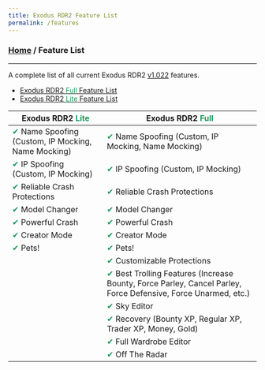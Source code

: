 ```yaml
---
title: Exodus RDR2 Feature List
permalink: /features
---
```

### [Home](/) / Feature List
---
A complete list of all current Exodus RDR2 [v1.022](changelogs/1022) features.

- [Exodus RDR2 <span style="color:#159957;">Full</span> Feature List](features/full)
- [Exodus RDR2 <span style="color:#159957;">Lite</span> Feature List](features/lite)

| Exodus RDR2 <span style="color:#159957;">Lite</span>      | Exodus RDR2 <span style="color:#159957;">Full</span> |
| --------------------------------------------------------- | ---------------------------------------------------- |
| <span style="color:#159957;">&#10004;</span> Name Spoofing (Custom, IP Mocking, Name Mocking) | <span style="color:#159957;">&#10004;</span> Name Spoofing (Custom, IP Mocking, Name Mocking)
| <span style="color:#159957;">&#10004;</span> IP Spoofing (Custom, IP Mocking)                 | <span style="color:#159957;">&#10004;</span> IP Spoofing (Custom, IP Mocking)
| <span style="color:#159957;">&#10004;</span> Reliable Crash Protections                       | <span style="color:#159957;">&#10004;</span> Reliable Crash Protections
| <span style="color:#159957;">&#10004;</span> Model Changer                                    | <span style="color:#159957;">&#10004;</span> Model Changer
| <span style="color:#159957;">&#10004;</span> Powerful Crash                                   | <span style="color:#159957;">&#10004;</span> Powerful Crash
| <span style="color:#159957;">&#10004;</span> Creator Mode                                     | <span style="color:#159957;">&#10004;</span> Creator Mode
| <span style="color:#159957;">&#10004;</span> Pets!                                            | <span style="color:#159957;">&#10004;</span> Pets!
|                                                           | <span style="color:#159957;">&#10004;</span> Customizable Protections
|                                                           | <span style="color:#159957;">&#10004;</span> Best Trolling Features (Increase Bounty, Force Parley, Cancel Parley, Force Defensive, Force Unarmed, etc.)
|                                                           | <span style="color:#159957;">&#10004;</span> Sky Editor
|                                                           | <span style="color:#159957;">&#10004;</span> Recovery (Bounty XP, Regular XP, Trader XP, Money, Gold)
|                                                           | <span style="color:#159957;">&#10004;</span> Full Wardrobe Editor
|                                                           | <span style="color:#159957;">&#10004;</span> Off The Radar

